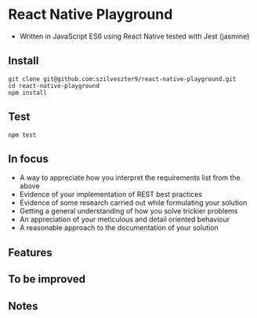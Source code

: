 # React Native Playground

* Written in JavaScript ES6 using React Native tested with Jest (jasmine)

## Install
```
git clone git@github.com:szilveszter9/react-native-playground.git
cd react-native-playground
npm install
```

## Test
```
npm test
```

## In focus

* A way to appreciate how you interpret the requirements list from the above
* Evidence of your implementation of REST best practices
* Evidence of some research carried out while formulating your solution
* Getting a general understanding of how you solve trickier problems
* An appreciation of your meticulous and detail oriented behaviour
* A reasonable approach to the documentation of your solution

## Features

## To be improved

## Notes
